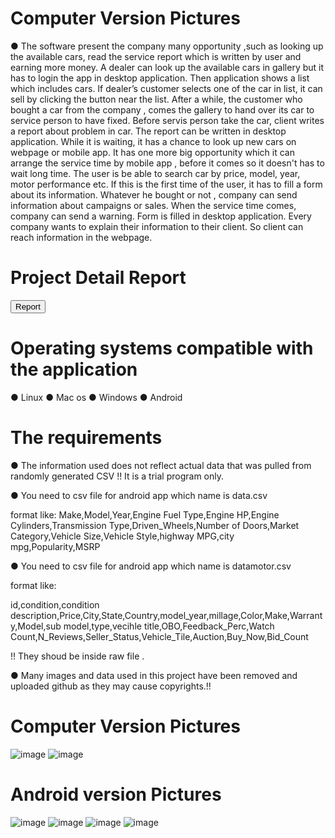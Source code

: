 



# Computer Version Pictures

● The software present the company many opportunity ,such as looking up the available cars, read the service report which is written by user and earning more money. A dealer can look up the available cars in gallery but it has to login the app in desktop application. Then application shows a list which includes cars. If dealer’s customer selects one of the car in list, it can sell by clicking the button near the list. After a while, the customer who bought a car from the company , comes the gallery to hand over its car to service person to have fixed. Before servis person take the car, client writes a report about problem in car. The report can be written in desktop application. While it is waiting, it has a chance to look up new cars on webpage or mobile app. It has one more big opportunity which it can arrange the service time by mobile app , before it comes so it doesn't has to wait long time. The user is be able to search car by price, model, year, motor performance etc. If this is the first time of the user, it has to fill a form about its information. Whatever he bought or not , company can send information about campaigns or sales. When the service time comes, company can send a warning. Form is filled in desktop application. Every company wants to explain their information to their client. So client can reach information in the webpage.

# Project Detail Report
<button href = "https://github.com/oguzhankrky/CME2210_MOD-DEAL/blob/master/Report.pdf" name="button">Report</button>

# Operating systems compatible with the application
  ● Linux
  ● Mac os
  ● Windows
  ● Android


# The requirements
● The information used does not reflect actual data that was pulled from randomly generated CSV !!
It is a trial program only.


● You need to csv file for android app which name is data.csv

format like:
Make,Model,Year,Engine Fuel Type,Engine HP,Engine Cylinders,Transmission Type,Driven_Wheels,Number of Doors,Market Category,Vehicle Size,Vehicle Style,highway MPG,city mpg,Popularity,MSRP


● You need to csv file for android app which name is datamotor.csv

format like:

id,condition,condition description,Price,City,State,Country,model_year,millage,Color,Make,Warranty,Model,sub model,type,vecihle title,OBO,Feedback_Perc,Watch Count,N_Reviews,Seller_Status,Vehicle_Tile,Auction,Buy_Now,Bid_Count

!! They shoud be inside raw file .

● Many images and data used in this project have been removed and uploaded github as they may cause copyrights.!!


# Computer Version Pictures
![image](https://github.com/oguzhankrky/CME2210_MOD-DEAL/blob/master/images/screen1.png)
![image](https://github.com/oguzhankrky/CME2210_MOD-DEAL/blob/master/images/screen2.png)
# Android version Pictures
![image](https://github.com/oguzhankrky/CME2210_MOD-DEAL/blob/master/images/m1.png)
![image](https://github.com/oguzhankrky/CME2210_MOD-DEAL/blob/master/images/mobil1.png)
![image](https://github.com/oguzhankrky/CME2210_MOD-DEAL/blob/master/images/mobil2.png)
![image](https://github.com/oguzhankrky/CME2210_MOD-DEAL/blob/master/images/mobil4.png)
